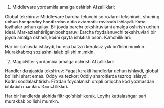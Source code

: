 1. Middleware yordamida amalga oshirish
Afzalliklari:

Global tekshiruv: Middleware barcha keluvchi so'rovlarni tekshiradi, shuning uchun har qanday handlerdan oldin avtomatik ravishda ishlaydi.
Katta loyihalar uchun qulay: Bir joyda barcha tekshiruvlarni amalga oshirish uchun ideal.
Markazlashtirilgan boshqaruv: Barcha foydalanuvchi tekshiruvlari bir joyda amalga oshadi, kodni qayta ishlatish oson.
Kamchiliklari:

Har bir so'rovda ishlaydi, bu esa ba'zan keraksiz yuk bo'lishi mumkin.
Murakkabroq sozlashni talab qilishi mumkin.


2. MagicFilter yordamida amalga oshirish
Afzalliklari:

Handler darajasida tekshiruv: Faqat kerakli handlerlar uchun ishlaydi, global bo'lishi shart emas.
Oddiy va tezkor: Oddiy sharoitlarda tezroq ishlaydi.
Kodni soddalashtirish: Filtrdan foydalanish orqali ortiqcha kod yozmasdan ishlatish mumkin.
Kamchiliklari:

Har bir handlerda alohida filtr qo'shish kerak.
Loyiha kattalashgan sari murakkab bo'lishi mumkin.


